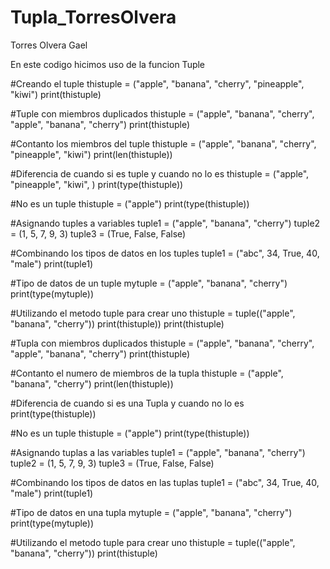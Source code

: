 # Tupla_TorresOlvera

Torres Olvera Gael

En este codigo hicimos uso de la funcion Tuple

#Creando el tuple
thistuple = ("apple", "banana", "cherry", "pineapple", "kiwi")
print(thistuple)

#Tuple con miembros duplicados 
thistuple = ("apple", "banana", "cherry", "apple", "banana", "cherry")
print(thistuple)

#Contanto los miembros del tuple
thistuple = ("apple", "banana", "cherry", "pineapple", "kiwi")
print(len(thistuple))

#Diferencia de cuando si es tuple y cuando no lo es 
thistuple = ("apple", "pineapple", "kiwi", )
print(type(thistuple))

#No es un tuple
thistuple = ("apple")
print(type(thistuple))


#Asignando tuples a variables 
tuple1 = ("apple", "banana", "cherry")
tuple2 = (1, 5, 7, 9, 3)
tuple3 = (True, False, False)


#Combinando los tipos de datos en los tuples
tuple1 = ("abc", 34, True, 40, "male")
print(tuple1)



#Tipo de datos de un tuple
mytuple = ("apple", "banana", "cherry")
print(type(mytuple))


#Utilizando el metodo tuple para crear uno
thistuple = tuple(("apple", "banana", "cherry"))
print(thistuple))
print(thistuple)


#Tupla con miembros duplicados 
thistuple = ("apple", "banana", "cherry", "apple", "banana", "cherry")
print(thistuple)


#Contanto el numero de miembros de la tupla
thistuple = ("apple", "banana", "cherry")
print(len(thistuple))


#Diferencia de cuando si es una Tupla y cuando no lo es
print(type(thistuple))


#No es un tuple
thistuple = ("apple")
print(type(thistuple))


#Asignando tuplas a las variables 
tuple1 = ("apple", "banana", "cherry")
tuple2 = (1, 5, 7, 9, 3)
tuple3 = (True, False, False)


#Combinando los tipos de datos en las tuplas
tuple1 = ("abc", 34, True, 40, "male")
print(tuple1)



#Tipo de datos en una tupla
mytuple = ("apple", "banana", "cherry")
print(type(mytuple))


#Utilizando el metodo tuple para crear uno
thistuple = tuple(("apple", "banana", "cherry"))
print(thistuple)
